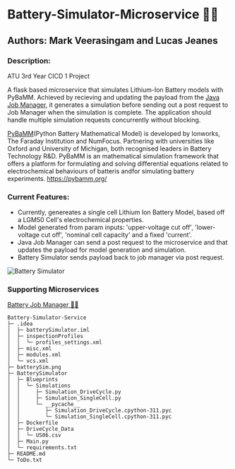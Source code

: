 # Battery-Simulator-Microservice 🔋💥
## Authors: Mark Veerasingam and Lucas Jeanes
### Description: 
ATU 3rd Year CICD 1 Project

A flask based microservice that simulates Lithium-Ion Battery models with PyBaMM. 
Achieved by recieving and updating the payload from the [Java Job Manager](https://github.com/mVeerasingam/BatterySimulator_JobManager), it generates a simulation
before sending out a post request to Job Manager when the simulation is complete.
The application should handle multiple simulation requests concurrently without blocking.

[PyBaMM](https://github.com/pybamm-team/)(Python Battery Mathematical Model) is developed by Ionworks, The Faraday Institution and NumFocus. Partnering with universities like Oxford and University of Michigan, both recognised leaders in Battery Technology R&D. PyBaMM is an mathematical simulation framework that offers a platform for formulating and solving differential equations related to electrochemical behaviours of batteris andfor simulating battery experiments. https://pybamm.org/

### Current Features:
-   Currently, genereates a single cell Lithium Ion Battery Model, based off a LGM50 Cell's electrochemical properties.
-   Model generated from param inputs: 'upper-voltage cut off', 'lower-voltage cut off', 'nominal cell capacity' and a fixed 'current'.
-   Java Job Manager can send a post request to the microservice and that updates the payload for model generation and simulation.
-   Battery Simulator sends payload back to job manager via post request.

![Battery Simulator](https://github.com/mVeerasingam/Battery-Simulator-Service/raw/main/batterySim.png)

### Supporting Microservices
[Battery Job Manager 🔋🔄](https://github.com/mVeerasingam/Battery_Sim_CICD.draw.io)

```
Battery-Simulator-Service
├─ .idea
│  ├─ batterySimulator.iml
│  ├─ inspectionProfiles
│  │  └─ profiles_settings.xml
│  ├─ misc.xml
│  ├─ modules.xml
│  └─ vcs.xml
├─ batterySim.png
├─ BatterySimulator
│  ├─ Blueprints
│  │  └─ Simulations
│  │     ├─ Simulation_DriveCycle.py
│  │     ├─ Simulation_SingleCell.py
│  │     └─ __pycache__
│  │        ├─ Simulation_DriveCycle.cpython-311.pyc
│  │        └─ Simulation_SingleCell.cpython-311.pyc
│  ├─ Dockerfile
│  ├─ DriveCycle_Data
│  │  └─ US06.csv
│  ├─ Main.py
│  └─ requirements.txt
├─ README.md
└─ ToDo.txt

```
